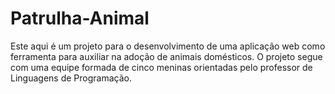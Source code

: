# Patrulha-Animal

Este aqui é um projeto para o desenvolvimento de uma aplicação web como ferramenta para auxiliar na adoção de animais domésticos.
O projeto segue com uma equipe formada de cinco meninas orientadas pelo professor de Linguagens de Programação.
